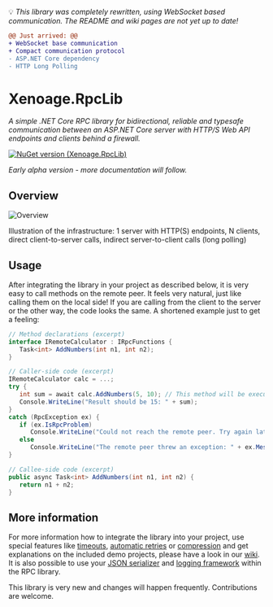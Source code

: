 💡 *This library was completely rewritten, using WebSocket based communication. The README and wiki pages are not yet up to date!*

```diff
@@ Just arrived: @@
+ WebSocket base communication
+ Compact communication protocol
- ASP.NET Core dependency
- HTTP Long Polling
```



# Xenoage.RpcLib

*A simple .NET Core RPC library for bidirectional, reliable and typesafe communication between an ASP.NET Core server with HTTP/S Web API endpoints and clients behind a firewall.*

[![NuGet version (Xenoage.RpcLib)](https://img.shields.io/nuget/v/Xenoage.RpcLib.svg?style=flat-square)](https://www.nuget.org/packages/Xenoage.RpcLib/)

_Early alpha version - more documentation will follow._

## Overview

![Overview](https://raw.githubusercontent.com/wiki/Xenoage/RpcLib/Drawings/RpcLib-Overview.png)

Illustration of the infrastructure: 1 server with HTTP(S) endpoints, N clients, direct client-to-server calls, indirect server-to-client calls (long polling)

## Usage

After integrating the library in your project as described below, it is very easy to call methods on the remote peer. It feels very natural, just like calling them on the local side! If you are calling from the client to the server or the other way, the code looks the same. A shortened example just to get a feeling:

```c#
// Method declarations (excerpt)
interface IRemoteCalculator : IRpcFunctions {
   Task<int> AddNumbers(int n1, int n2);
}

// Caller-side code (excerpt)
IRemoteCalculator calc = ...;
try {
   int sum = await calc.AddNumbers(5, 10); // This method will be executed on the remote peer
   Console.WriteLine("Result should be 15: " + sum);
}
catch (RpcException ex) {
   if (ex.IsRpcProblem)
      Console.WriteLine("Could not reach the remote peer. Try again later.");
   else
      Console.WriteLine("The remote peer threw an exception: " + ex.Message);
}

// Callee-side code (excerpt)
public async Task<int> AddNumbers(int n1, int n2) {
   return n1 + n2;
}
```

## More information

For more information how to integrate the library into your project, use special features like [timeouts](https://github.com/Xenoage/RpcLib/wiki/Individual-timeouts), [automatic retries](https://github.com/Xenoage/RpcLib/wiki/Automatic-retry) or [compression](https://github.com/Xenoage/RpcLib/wiki/Compression) and get explanations on the included demo projects, please have a look in our [wiki](https://github.com/Xenoage/RpcLib/wiki). It is also possible to use your [JSON serializer](https://github.com/Xenoage/RpcLib/wiki/JSON-serializer) and [logging framework](https://github.com/Xenoage/RpcLib/wiki/Logging) within the RPC library.

This library is very new and changes will happen frequently. Contributions are welcome.
